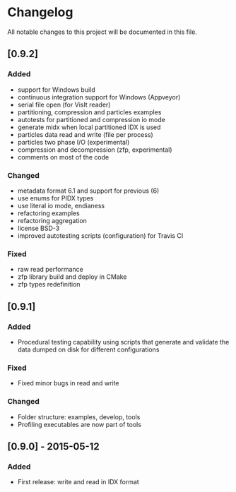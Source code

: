 # Changelog
All notable changes to this project will be documented in this file.

## [0.9.2]
### Added
- support for Windows build
- continuous integration support for Windows (Appveyor)
- serial file open (for VisIt reader)
- partitioning, compression and particles examples
- autotests for partitioned and compression io mode
- generate midx when local partitioned IDX is used
- particles data read and write (file per process)
- particles two phase I/O (experimental)
- compression and decompression (zfp, experimental)
- comments on most of the code

### Changed
- metadata format 6.1 and support for previous (6)
- use enums for PIDX types
- use literal io mode, endianess
- refactoring examples 
- refactoring aggregation
- license BSD-3
- improved autotesting scripts (configuration) for Travis CI

### Fixed
- raw read performance
- zfp library build and deploy in CMake 
- zfp types redefinition

## [0.9.1]
### Added
- Procedural testing capability using scripts
that generate and validate the data dumped on disk
for different configurations

### Fixed
- Fixed minor bugs in read and write

### Changed
- Folder structure: examples, develop, tools
- Profiling executables are now part of tools

## [0.9.0] - 2015-05-12
### Added
- First release: write and read in IDX format
